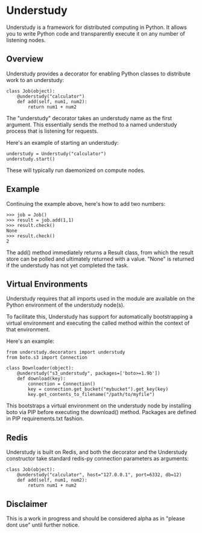 Understudy
==========

Understudy is a framework for distributed computing in Python.  It allows
you to write Python code and transparently execute it on any number of
listening nodes.

Overview
--------

Understudy provides a decorator for enabling Python classes to
distribute work to an understudy:

    class Job(object):
        @understudy("calculator")
        def add(self, num1, num2):
            return num1 + num2

The "understudy" decorator takes an understudy name as the first argument.
This essentially sends the method to a named understudy process that is
listening for requests.

Here's an example of starting an understudy:

    understudy = Understudy("calculator")
    understudy.start()

These will typically run daemonized on compute nodes.

Example
-------

Continuing the example above, here's how to add two numbers:

    >>> job = Job()
    >>> result = job.add(1,1)
    >>> result.check()
    None
    >>> result.check()
    2

The add() method immediately returns a Result class, from which the result
store can be polled and ultimately returned with a value.  "None" is returned
if the understudy has not yet completed the task.

Virtual Environments
--------------------

Understudy requires that all imports used in the module are available on
the Python environment of the understudy node(s).

To facilitate this, Understudy has support for automatically bootstrapping
a virtual environment and executing the called method within the context of
that environment.

Here's an example:

    from understudy.decorators import understudy
    from boto.s3 import Connection

    class Downloader(object):
        @understudy("s3_understudy", packages=['boto>=1.9b'])
        def download(key):
            connection = Connection()
            key = connection.get_bucket("mybucket").get_key(key)
            key.get_contents_to_filename("/path/to/myfile")

This bootstraps a virtual environment on the understudy node by installing
boto via PIP before executing the download() method.  Packages are defined
in PIP requirements.txt fashion.

Redis
-----

Understudy is built on Redis, and both the decorator and the Understudy
constructor take standard redis-py connection parameters as arguments:

    class Job(object):
        @understudy("calculator", host="127.0.0.1", port=6332, db=12)
        def add(self, num1, num2):
            return num1 + num2

Disclaimer
----------

This is a work in progress and should be considered alpha as in
"please dont use" until further notice.